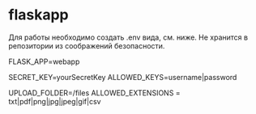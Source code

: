 # flaskapp
Для работы необходимо создать .env вида, см. ниже. Не хранится в репозитории из соображений безопасности.


FLASK_APP=webapp

SECRET_KEY=yourSecretKey
ALLOWED_KEYS=username|password

UPLOAD_FOLDER=/files
ALLOWED_EXTENSIONS = txt|pdf|png|jpg|jpeg|gif|csv
